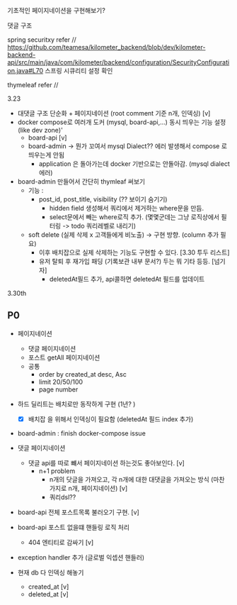 기초적인 페이지네이션을 구현해보기?

댓글 구조

spring securitxy refer // https://github.com/teamesa/kilometer_backend/blob/dev/kilometer-backend-api/src/main/java/com/kilometer/backend/configuration/SecurityConfiguration.java#L70
스프링 시큐리티 설정 확인

thymeleaf refer //


3.23

- 대댓글 구조 단순화 + 페이지네이션 (root comment 기준 n개, 인덱싱) [v]
- docker compose로 여러개 도커 (mysql, board-api,...) 동시 띄우는 기능 설정 (like dev zone)'
  - board-api [v]
  - board-admin -> 뭔가 꼬여서 mysql Dialect?? 에러 발생해서 compose 로 띄우는게 안됨
    - application 은 돌아가는데 docker 기반으로는 안돌아감. (mysql dialect 에러)
- board-admin 만들어서 간단히 thymleaf 써보기
    - 기능 :
        - post_id, post_title, visibility (?? 보이기 숨기기)
          - hidden field 생성해서 쿼리에서 제거하는 where문을 만듬.
          - select문에서 빼는 where로직 추가. (몇몇군데는 그냥 로직상에서 필터링 -> todo 쿼리레벨로 내리기)
    - soft delete (실제 삭제 x 고객들에게 비노출) -> 구현 방향. (column 추가 필요)
        - 이후 배치잡으로 실제 삭제하는 기능도 구현할 수 있다. [3.30 투두 리스트]
        - 유저 탈퇴 후 재가입 패딩 (기록보관 내부 문서?) 두는 뭐 기타 등등. [넘기자]
          - deletedAt필드 추가, api콜하면 deletedAt 필드를 업데이트


3.30th 
## P0
- 페이지네이션
  - 댓글 페이지네이션
  - 포스트 getAll 페이지네이션
  - 공통
    - order by created_at desc, Asc
    - limit 20/50/100
    - page number


- 하드 딜리트는 배치로만 동작하게 구현 (1년? )
  - [x] 배치잡 을 위해서 인덱싱이 필요함 (deletedAt 필드 index 추가)
- board-admin : finish docker-compose issue
- 댓글 페이지네이션
  - 댓글 api를 따로 뺴서 페이지네이션 하는것도 좋아보인다. [v]
    - n+1 problem
      - n개의 닷글을 가져오고, 각 n개에 대한 대댓글을 가져오는 방식 (마찬가지로 n개, 페이지네이션) [v]
      - 쿼리dsl??
- board-api 전체 포스트목록 불러오기 구현. [v]
- board-api 포스트 없을떄 핸들링 로직 처리
  - 404 엔티티로 감싸기 [v]
- exception handler 추가 (글로벌 익셉션 핸들러)
- 현재 db 다 인덱싱 해놓기
  - created_at [v]
  - deleted_at [v]